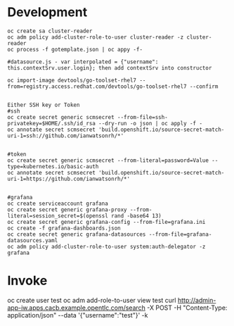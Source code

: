 # Development
```
oc create sa cluster-reader
oc adm policy add-cluster-role-to-user cluster-reader -z cluster-reader
oc process -f gotemplate.json | oc appy -f- 

#datasource.js - var interpolated = {"username": this.contextSrv.user.login}; then add contextSrv into constructor

oc import-image devtools/go-toolset-rhel7 --from=registry.access.redhat.com/devtools/go-toolset-rhel7 --confirm


Either SSH key or Token
#ssh
oc create secret generic scmsecret --from-file=ssh-privatekey=$HOME/.ssh/id_rsa --dry-run -o json | oc apply -f -
oc annotate secret scmsecret 'build.openshift.io/source-secret-match-uri-1=ssh://github.com/ianwatsonrh/*'


#token
oc create secret generic scmsecret --from-literal=password=Value --type=kubernetes.io/basic-auth
oc annotate secret scmsecret 'build.openshift.io/source-secret-match-uri-1=https://github.com/ianwatsonrh/*'


#grafana
oc create serviceaccount grafana
oc create secret generic grafana-proxy --from-literal=session_secret=$(openssl rand -base64 13)
oc create secret generic grafana-config --from-file=grafana.ini
oc create -f grafana-dashboards.json
oc create secret generic grafana-datasources --from-file=grafana-datasources.yaml
oc adm policy add-cluster-role-to-user system:auth-delegator -z grafana

```


# Invoke
oc create user test
oc adm add-role-to-user view test
curl http://admin-app-iw.apps.cacb.example.opentlc.com/search -X POST -H "Content-Type: application/json" --data '{"username":"test"}' -k
 
